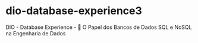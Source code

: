 # dio-database-experience3
DIO - Database Experience -  O Papel dos Bancos de Dados SQL e NoSQL na Engenharia de Dados
